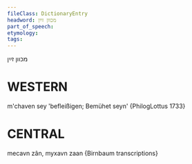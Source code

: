 ```yaml
---
fileClass: DictionaryEntry
headword: מכוון זײַן
part_of_speech: 
etymology: 
tags: 
---
```

מכוון זײַן

WESTERN
========

m'chaven sey 'befleißigen; Bemühet seyn' {PhilogLottus 1733}

CENTRAL
========

mecavn zân, myxavn zaan {Birnbaum transcriptions}